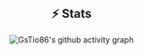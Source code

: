 <h2 align="center">⚡ Stats</h2>
<p align="center">
	<img src="https://github-readme-activity-graph.vercel.app/graph?username=Zephnis&bg_color=0d1117&color=9922FF&line=00FF56&point=FA0094&area=true&hide_border=true" alt="GsTio86's github activity graph">
